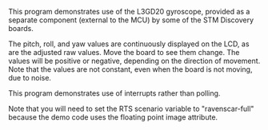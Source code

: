 This program demonstrates use of the L3GD20 gyroscope, provided as a
separate component (external to the MCU) by some of the STM Discovery
boards.

The pitch, roll, and yaw values are continuously displayed on the LCD,
as are the adjusted raw values. Move the board to see them change. The
values will be positive or negative, depending on the direction of
movement. Note that the values are not constant, even when the board is
not moving, due to noise.

This program demonstrates use of interrupts rather than polling.

Note that you will need to set the RTS scenario variable to "ravenscar-full"
because the demo code uses the floating point image attribute.